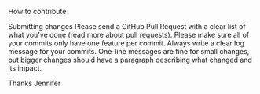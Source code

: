 How to contribute

Submitting changes
Please send a GitHub Pull Request with a clear list of what you've done (read more about pull requests).
Please make sure all of your commits only have one feature per commit.
Always write a clear log message for your commits. One-line messages are fine for small changes, but bigger changes should have a
paragraph describing what changed and its impact.

Thanks
Jennifer
